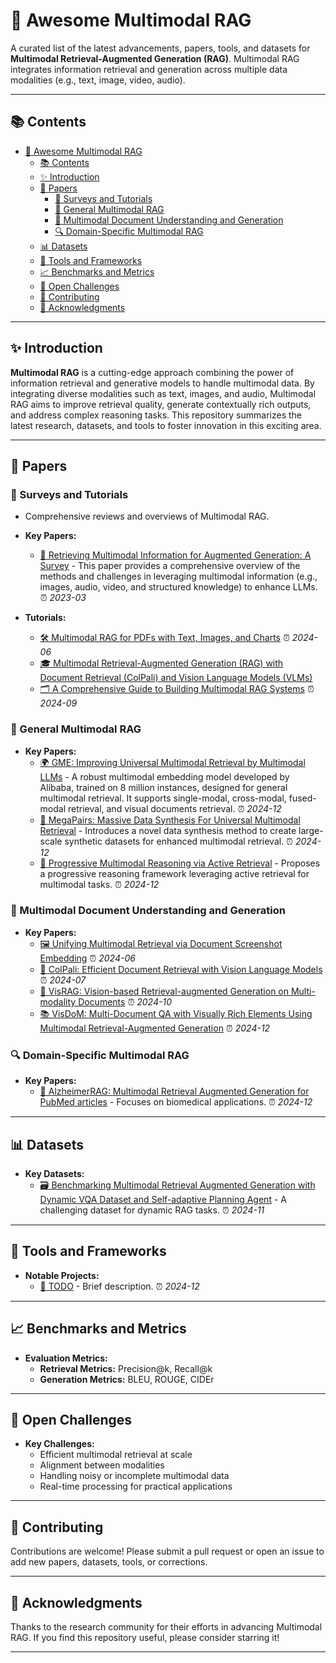 # 🌟 Awesome Multimodal RAG

A curated list of the latest advancements, papers, tools, and datasets for **Multimodal Retrieval-Augmented Generation (RAG)**. Multimodal RAG integrates information retrieval and generation across multiple data modalities (e.g., text, image, video, audio).

---

## 📚 Contents

- [🌟 Awesome Multimodal RAG](#-awesome-multimodal-rag)
  - [📚 Contents](#-contents)
  - [✨ Introduction](#-introduction)
  - [📝 Papers](#-papers)
    - [📖 Surveys and Tutorials](#-surveys-and-tutorials)
    - [🧠 General Multimodal RAG](#-general-multimodal-rag)
    - [📄 Multimodal Document Understanding and Generation](#-multimodal-document-understanding-and-generation)
    - [🔍 Domain-Specific Multimodal RAG](#-domain-specific-multimodal-rag)
  - [📊 Datasets](#-datasets)
  - [🔧 Tools and Frameworks](#-tools-and-frameworks)
  - [📈 Benchmarks and Metrics](#-benchmarks-and-metrics)
  - [🚀 Open Challenges](#-open-challenges)
  - [🤝 Contributing](#-contributing)
  - [🙏 Acknowledgments](#-acknowledgments)

---

## ✨ Introduction

**Multimodal RAG** is a cutting-edge approach combining the power of information retrieval and generative models to handle multimodal data. By integrating diverse modalities such as text, images, and audio, Multimodal RAG aims to improve retrieval quality, generate contextually rich outputs, and address complex reasoning tasks. This repository summarizes the latest research, datasets, and tools to foster innovation in this exciting area.

---

## 📝 Papers

### 📖 Surveys and Tutorials
- Comprehensive reviews and overviews of Multimodal RAG.
- **Key Papers:**
  - [📄 Retrieving Multimodal Information for Augmented Generation: A Survey](https://arxiv.org/pdf/2303.10868) - This paper provides a comprehensive overview of the methods and challenges in leveraging multimodal information (e.g., images, audio, video, and structured knowledge) to enhance LLMs. ⏰ *2023-03*

- **Tutorials:**
  - [🛠️ Multimodal RAG for PDFs with Text, Images, and Charts](https://pathway.com/developers/templates/multimodal-rag) ⏰ *2024-06*
  - [🎓 Multimodal Retrieval-Augmented Generation (RAG) with Document Retrieval (ColPali) and Vision Language Models (VLMs)](https://huggingface.co/learn/cookbook/multimodal_rag_using_document_retrieval_and_vlms)
  - [🗂️ A Comprehensive Guide to Building Multimodal RAG Systems](https://www.analyticsvidhya.com/blog/2024/09/guide-to-building-multimodal-rag-systems/) ⏰ *2024-09*

### 🧠 General Multimodal RAG
- **Key Papers:**
  - [🌍 GME: Improving Universal Multimodal Retrieval by Multimodal LLMs](http://arxiv.org/abs/2412.16855) - A robust multimodal embedding model developed by Alibaba, trained on 8 million instances, designed for general multimodal retrieval. It supports single-modal, cross-modal, fused-modal retrieval, and visual documents retrieval. ⏰ *2024-12*
  - [🧩 MegaPairs: Massive Data Synthesis For Universal Multimodal Retrieval](http://arxiv.org/abs/2412.14475) - Introduces a novel data synthesis method to create large-scale synthetic datasets for enhanced multimodal retrieval. ⏰ *2024-12*
  - [🔄 Progressive Multimodal Reasoning via Active Retrieval](http://arxiv.org/abs/2412.14835) - Proposes a progressive reasoning framework leveraging active retrieval for multimodal tasks. ⏰ *2024-12*

### 📄 Multimodal Document Understanding and Generation
- **Key Papers:**
  - [🖼️ Unifying Multimodal Retrieval via Document Screenshot Embedding](http://arxiv.org/abs/2406.11251) ⏰ *2024-06*
  - [📘 ColPali: Efficient Document Retrieval with Vision Language Models](http://arxiv.org/abs/2407.01449) ⏰ *2024-07*
  - [🎥 VisRAG: Vision-based Retrieval-augmented Generation on Multi-modality Documents](http://arxiv.org/abs/2410.10594) ⏰ *2024-10*
  - [📚 VisDoM: Multi-Document QA with Visually Rich Elements Using Multimodal Retrieval-Augmented Generation](http://arxiv.org/abs/2412.10704) ⏰ *2024-12*

### 🔍 Domain-Specific Multimodal RAG
- **Key Papers:**
  - [🧬 AlzheimerRAG: Multimodal Retrieval Augmented Generation for PubMed articles](http://arxiv.org/abs/2412.16701) - Focuses on biomedical applications. ⏰ *2024-12*

---

## 📊 Datasets

- **Key Datasets:**
  - [🗃️ Benchmarking Multimodal Retrieval Augmented Generation with Dynamic VQA Dataset and Self-adaptive Planning Agent](http://arxiv.org/abs/2411.02937) - A challenging dataset for dynamic RAG tasks. ⏰ *2024-11*

---

## 🔧 Tools and Frameworks

- **Notable Projects:**
  - [🔨 TODO](link) - Brief description. ⏰ *2024-12*

---

## 📈 Benchmarks and Metrics

- **Evaluation Metrics:**
  - **Retrieval Metrics:** Precision@k, Recall@k
  - **Generation Metrics:** BLEU, ROUGE, CIDEr

---

## 🚀 Open Challenges

- **Key Challenges:**
  - Efficient multimodal retrieval at scale
  - Alignment between modalities
  - Handling noisy or incomplete multimodal data
  - Real-time processing for practical applications

---

## 🤝 Contributing

Contributions are welcome! Please submit a pull request or open an issue to add new papers, datasets, tools, or corrections.

---

## 🙏 Acknowledgments

Thanks to the research community for their efforts in advancing Multimodal RAG. If you find this repository useful, please consider starring it!

---
